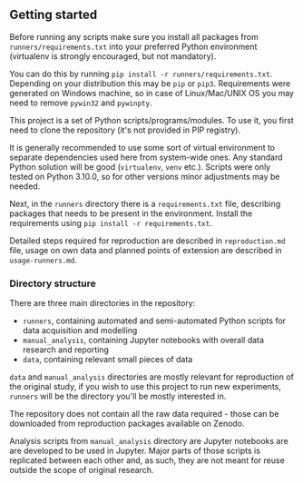 ## Getting started

Before running any scripts make sure you install all packages from `runners/requirements.txt` into your 
preferred Python environment (virtualenv is strongly encouraged, but not mandatory).

You can do this by running `pip install -r runners/requirements.txt`. 
Depending on your distribution this may be `pip` or `pip3`. 
Requirements were generated on Windows machine,
so in case of Linux/Mac/UNIX OS you may need to remove `pywin32` and `pywinpty`. 

This project is a set of Python scripts/programs/modules.
To use it, you first need to clone the repository (it's not provided in PIP registry).

It is generally recommended to use some sort of virtual environment to separate dependencies
used here from system-wide ones. Any standard Python solution will be good (`virtualenv`, `venv` etc.).
Scripts were only tested on Python 3.10.0, so for other versions minor adjustments may be needed. 

Next, in the `runners` directory there is a `requirements.txt` file, describing
packages that needs to be present in the environment. Install the requirements
using `pip install -r requirements.txt`.

Detailed steps required for reproduction are described in `reproduction.md` file, 
usage on own data and planned points of extension are described in `usage-runners.md`.

### Directory structure

There are three main directories in the repository:

 - `runners`, containing automated and semi-automated Python scripts for data acquisition and modelling
 - `manual_analysis`, containing Jupyter notebooks with overall data research and reporting 
 - `data`, containing relevant small pieces of data

`data` and `manual_analysis` directories are mostly relevant for reproduction of the original study,
if you wish to use this project to run new experiments, `runners` will be the directory you'll be mostly interested in.

The repository does not contain all the raw data required - those can be downloaded from reproduction packages
available on Zenodo.

Analysis scripts from `manual_analysis` directory are Jupyter notebooks are are developed to be used in Jupyter.
Major parts of those scripts is replicated between each other and, as such, they are not meant for reuse
outside the scope of original research.
